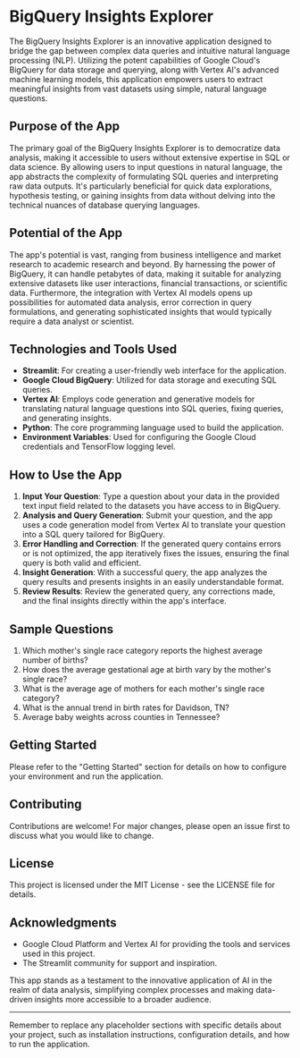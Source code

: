 
# BigQuery Insights Explorer

The BigQuery Insights Explorer is an innovative application designed to bridge the gap between complex data queries and intuitive natural language processing (NLP). Utilizing the potent capabilities of Google Cloud's BigQuery for data storage and querying, along with Vertex AI's advanced machine learning models, this application empowers users to extract meaningful insights from vast datasets using simple, natural language questions.

## Purpose of the App

The primary goal of the BigQuery Insights Explorer is to democratize data analysis, making it accessible to users without extensive expertise in SQL or data science. By allowing users to input questions in natural language, the app abstracts the complexity of formulating SQL queries and interpreting raw data outputs. It's particularly beneficial for quick data explorations, hypothesis testing, or gaining insights from data without delving into the technical nuances of database querying languages.

## Potential of the App

The app's potential is vast, ranging from business intelligence and market research to academic research and beyond. By harnessing the power of BigQuery, it can handle petabytes of data, making it suitable for analyzing extensive datasets like user interactions, financial transactions, or scientific data. Furthermore, the integration with Vertex AI models opens up possibilities for automated data analysis, error correction in query formulations, and generating sophisticated insights that would typically require a data analyst or scientist.

## Technologies and Tools Used

- **Streamlit**: For creating a user-friendly web interface for the application.
- **Google Cloud BigQuery**: Utilized for data storage and executing SQL queries.
- **Vertex AI**: Employs code generation and generative models for translating natural language questions into SQL queries, fixing queries, and generating insights.
- **Python**: The core programming language used to build the application.
- **Environment Variables**: Used for configuring the Google Cloud credentials and TensorFlow logging level.

## How to Use the App

1. **Input Your Question**: Type a question about your data in the provided text input field related to the datasets you have access to in BigQuery.
2. **Analysis and Query Generation**: Submit your question, and the app uses a code generation model from Vertex AI to translate your question into a SQL query tailored for BigQuery.
3. **Error Handling and Correction**: If the generated query contains errors or is not optimized, the app iteratively fixes the issues, ensuring the final query is both valid and efficient.
4. **Insight Generation**: With a successful query, the app analyzes the query results and presents insights in an easily understandable format.
5. **Review Results**: Review the generated query, any corrections made, and the final insights directly within the app's interface.

## Sample Questions

1. Which mother's single race category reports the highest average number of births?
2. How does the average gestational age at birth vary by the mother's single race?
3. What is the average age of mothers for each mother's single race category?
4. What is the annual trend in birth rates for Davidson, TN?
5. Average baby weights across counties in Tennessee?

## Getting Started

Please refer to the "Getting Started" section for details on how to configure your environment and run the application.

## Contributing

Contributions are welcome! For major changes, please open an issue first to discuss what you would like to change.

## License

This project is licensed under the MIT License - see the LICENSE file for details.

## Acknowledgments

- Google Cloud Platform and Vertex AI for providing the tools and services used in this project.
- The Streamlit community for support and inspiration.

This app stands as a testament to the innovative application of AI in the realm of data analysis, simplifying complex processes and making data-driven insights more accessible to a broader audience.

---

Remember to replace any placeholder sections with specific details about your project, such as installation instructions, configuration details, and how to run the application.